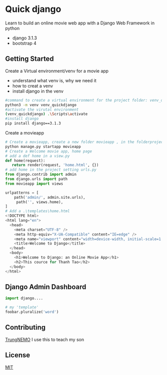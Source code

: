 # Quick django

Learn to build an online movie web app with a Django Web Framework in python
- django 3.1.3
- bootstrap 4

## Getting Started

Create a Virtual environment/venv for a movie app
- understand what venv is, why we need it
- how to creat a venv
- install django in the venv

```bash
#command to create a virtual environment for the project folder: venv_quickdjango
python3 -m venv venv_quickdjango
#activate the virutal environment
(venv_quickdjango) .\Scripts\activate
#install django
pip install django==3.1.3
```
Create a movieapp
```python
# Create a movieapp, create a new folder movieapp , in the folderproject quịcdjango
python manage.py startapp movieapp
# Create a Welcome movie app, home page
# add a def home in a view.py
def home(request):
   return render(request, 'home.html', {})
# add home in the project setting urls.py
from django.contrib import admin
from django.urls import path
from movieapp import views

urlpatterns = [
    path('admin/', admin.site.urls),
     path('', views.home),
]
# Add a .\templates\home.html
<!DOCTYPE html>
<html lang="en">
  <head>
    <meta charset="UTF-8" />
    <meta http-equiv="X-UA-Compatible" content="IE=edge" />
    <meta name="viewport" content="width=device-width, initial-scale=1.0" />
    <title>Welcome to Django</title>
  </head>
  <body>
    <h1>Welcome to Django: an Online Movie App</h1>
    <h2>This cource for Thanh Tao</h2>
  </body>
</html>
```
## Django Admin Dashboard
```python
import django....

# my 'template'
foobar.pluralize('word')
```

## Contributing
[TrungNEMO](https://www.facebook.com/TrungNEMO)
I use this to teach my son
## License
[MIT](https://choosealicense.com/licenses/mit/)
